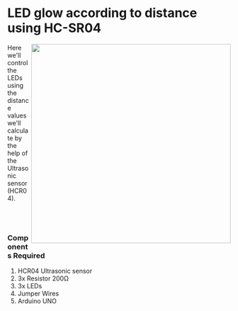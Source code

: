 <h1>LED glow according to distance using HC-SR04</h1>

<div>
  <img width=450 align=right src="https://github.com/Zayd1602/Dive-into-Electronics/blob/main/Basics%202/09-LED%20glow%20according%20to%20distance%20using%20HC-SR04/distance%20using%20HCSR04.gif">
  <p>Here we'll control the LEDs using the distance values we'll calculate by the help of the Ultrasonic sensor (HCR04). 
  </p>
  <p> <br><br>
    
  </p>
  
  <h3>Components Required</h3>
  <ol>
    <li>HCR04 Ultrasonic sensor</li>
    <li>3x Resistor 200Ω</li>
    <li>3x LEDs</li>
    <li>Jumper Wires</li>
    <li>Arduino UNO</li>
  </ol>
</div>
<br>
